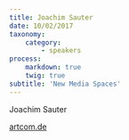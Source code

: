 ```yaml
---
title: Joachim Sauter
date: 10/02/2017
taxonomy:
    category:
        - speakers
process:
    markdown: true
    twig: true
subtitle: 'New Media Spaces'
---
```


Joachim Sauter

[artcom.de](https://artcom.de/en/)
 